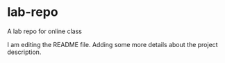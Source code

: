 # lab-repo
A lab repo for online class

I am editing the README file. Adding some more details about the project description.
